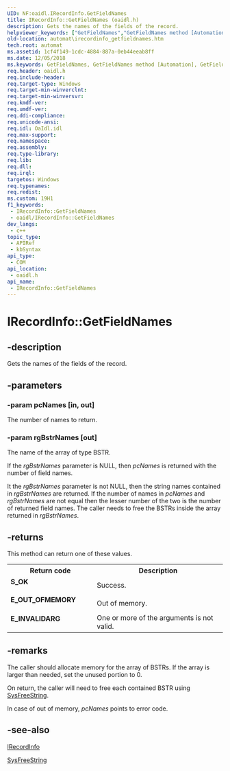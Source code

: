 ```yaml
---
UID: NF:oaidl.IRecordInfo.GetFieldNames
title: IRecordInfo::GetFieldNames (oaidl.h)
description: Gets the names of the fields of the record.
helpviewer_keywords: ["GetFieldNames","GetFieldNames method [Automation]","GetFieldNames method [Automation]","IRecordInfo interface","IRecordInfo interface [Automation]","GetFieldNames method","IRecordInfo.GetFieldNames","IRecordInfo::GetFieldNames","_oa96_IRecordInfo_GetFieldNames","automat.irecordinfo_getfieldnames","oaidl/IRecordInfo::GetFieldNames"]
old-location: automat\irecordinfo_getfieldnames.htm
tech.root: automat
ms.assetid: 1cf4f149-1cdc-4884-887a-0eb44eeab8ff
ms.date: 12/05/2018
ms.keywords: GetFieldNames, GetFieldNames method [Automation], GetFieldNames method [Automation],IRecordInfo interface, IRecordInfo interface [Automation],GetFieldNames method, IRecordInfo.GetFieldNames, IRecordInfo::GetFieldNames, _oa96_IRecordInfo_GetFieldNames, automat.irecordinfo_getfieldnames, oaidl/IRecordInfo::GetFieldNames
req.header: oaidl.h
req.include-header: 
req.target-type: Windows
req.target-min-winverclnt: 
req.target-min-winversvr: 
req.kmdf-ver: 
req.umdf-ver: 
req.ddi-compliance: 
req.unicode-ansi: 
req.idl: OaIdl.idl
req.max-support: 
req.namespace: 
req.assembly: 
req.type-library: 
req.lib: 
req.dll: 
req.irql: 
targetos: Windows
req.typenames: 
req.redist: 
ms.custom: 19H1
f1_keywords:
 - IRecordInfo::GetFieldNames
 - oaidl/IRecordInfo::GetFieldNames
dev_langs:
 - c++
topic_type:
 - APIRef
 - kbSyntax
api_type:
 - COM
api_location:
 - oaidl.h
api_name:
 - IRecordInfo::GetFieldNames
---
```


# IRecordInfo::GetFieldNames


## -description

Gets the names of the fields of the record.

## -parameters

### -param pcNames [in, out]

The number of names to return.

### -param rgBstrNames [out]

The name of the array of type BSTR.

If the <i>rgBstrNames</i> parameter is NULL, then <i>pcNames</i> is returned with the number of field names. 

It the <i>rgBstrNames</i> parameter is not NULL, then the string names contained in <i>rgBstrNames</i> are returned. If the number of names in <i>pcNames</i> and <i>rgBstrNames</i> are not equal then the lesser number of the two is the number of returned field names. The caller needs to free the BSTRs inside the array returned in <i>rgBstrNames</i>.

## -returns

This method can return one of these values.

<table>
<tr>
<th>Return code</th>
<th>Description</th>
</tr>
<tr>
<td width="40%">
<dl>
<dt><b>S_OK</b></dt>
</dl>
</td>
<td width="60%">
Success.

</td>
</tr>
<tr>
<td width="40%">
<dl>
<dt><b>E_OUT_OFMEMORY</b></dt>
</dl>
</td>
<td width="60%">
Out of memory.

</td>
</tr>
<tr>
<td width="40%">
<dl>
<dt><b>E_INVALIDARG
</b></dt>
</dl>
</td>
<td width="60%">
One or more of the arguments is not valid.


</td>
</tr>
</table>

## -remarks

The caller should allocate memory for the array of BSTRs. If the array is larger than needed, set the unused portion to 0.

On return, the caller will need to free each contained BSTR using <a href="/previous-versions/windows/desktop/api/oleauto/nf-oleauto-sysfreestring">SysFreeString</a>.

In case of out of memory, <i>pcNames</i> points to error code.

## -see-also

<a href="/previous-versions/windows/desktop/api/oaidl/nn-oaidl-irecordinfo">IRecordInfo</a>



<a href="/previous-versions/windows/desktop/api/oleauto/nf-oleauto-sysfreestring">SysFreeString</a>

